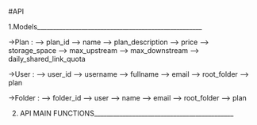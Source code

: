 #API 

1.Models____________________________________________________

->Plan : 
--> plan_id
--> name
--> plan_description
--> price
--> storage_space
--> max_upstream
--> max_downstream
--> daily_shared_link_quota


->User :
--> user_id
--> username
--> fullname
--> email
--> root_folder
--> plan

->Folder : 
--> folder_id
--> user
--> name
--> email
--> root_folder
--> plan


2.	API MAIN FUNCTIONS____________________________________________
